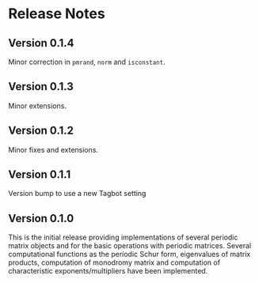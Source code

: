 # Release Notes

## Version 0.1.4

Minor correction in `pmrand`, `norm` and `isconstant`.

## Version 0.1.3

Minor extensions. 

## Version 0.1.2

Minor fixes and extensions. 

## Version 0.1.1

Version bump to use a new Tagbot setting

## Version 0.1.0

This is the initial release providing implementations of several periodic matrix objects and for the basic operations with periodic matrices. Several computational functions as the periodic Schur form, eigenvalues of matrix products, computation of monodromy matrix and computation of characteristic exponents/multipliers have been implemented. 
